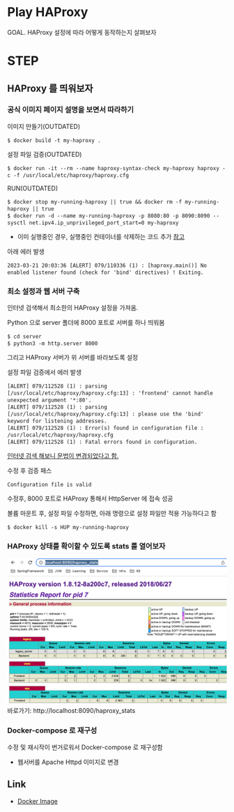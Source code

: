# Play HAProxy

GOAL. HAProxy 설정에 따라 어떻게 동작하는지 살펴보자

# STEP

## HAProxy 를 띄워보자

### 공식 이미지 페이지 설명을 보면서 따라하기

이미지 만들기(OUTDATED)
```shell
$ docker build -t my-haproxy .
```

설정 파일 검증(OUTDATED)
```shell
$ docker run -it --rm --name haproxy-syntax-check my-haproxy haproxy -c -f /usr/local/etc/haproxy/haproxy.cfg
```

RUN(OUTDATED)
```shell
$ docker stop my-running-haproxy || true && docker rm -f my-running-haproxy || true
$ docker run -d --name my-running-haproxy -p 8080:80 -p 8090:8090 --sysctl net.ipv4.ip_unprivileged_port_start=0 my-haproxy
```
- 이미 실행중인 경우, 실행중인 컨테이너를 삭제하는 코드 추가 [참고](https://stackoverflow.com/a/38225298)

아래 에러 발생
```
2023-03-21 20:03:36 [ALERT] 079/110336 (1) : [haproxy.main()] No enabled listener found (check for 'bind' directives) ! Exiting.
```

### 최소 설정과 웹 서버 구축
인터넷 검색해서 최소한의 HAProxy 설정을 가져옴.

Python 으로 server 폴더에 8000 포트로 서버를 하나 띄워봄
```shell
$ cd server
$ python3 -m http.server 8000
```

그리고 HAProxy 서버가 위 서버를 바라보도록 설정

설정 파일 검증에서 에러 발생
```
[ALERT] 079/112528 (1) : parsing [/usr/local/etc/haproxy/haproxy.cfg:13] : 'frontend' cannot handle unexpected argument '*:80'.
[ALERT] 079/112528 (1) : parsing [/usr/local/etc/haproxy/haproxy.cfg:13] : please use the 'bind' keyword for listening addresses.
[ALERT] 079/112528 (1) : Error(s) found in configuration file : /usr/local/etc/haproxy/haproxy.cfg
[ALERT] 079/112528 (1) : Fatal errors found in configuration.
```

[인터넷 검색 해보니 문법이 변경되었다고 함.](https://superuser.com/a/1092793)

수정 후 검증 패스
```
Configuration file is valid
```

수정후, 8000 포트로 HAProxy 통해서 HttpServer 에 접속 성공

볼륨 마운트 후, 설정 파일 수정하면, 아래 명령으로 설정 파일만 적용 가능하다고 함
```shell
$ docker kill -s HUP my-running-haproxy
```

### HAProxy 상태를 확이할 수 있도록 stats 를 열어보자

![HAProxy 상태 페이지](./resources/HAProxyStats.png)
바로가기: http://localhost:8090/haproxy_stats

### Docker-compose 로 재구성
수정 및 재시작이 번거로워서 Docker-compose 로 재구성함

- 웹서버를 Apache Httpd 이미지로 변경


## Link
- [Docker Image](https://hub.docker.com/_/haproxy)
